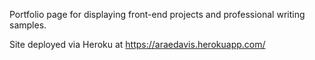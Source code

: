 Portfolio page for displaying front-end projects and professional writing samples.

Site deployed via Heroku at https://araedavis.herokuapp.com/
